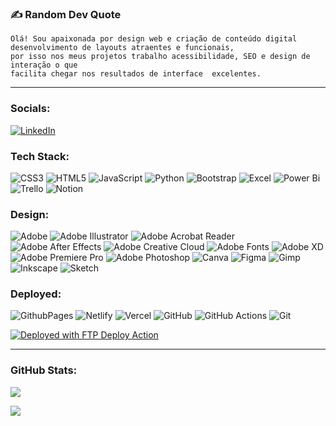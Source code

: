<!--![preview](preview.gif)-->


### ✍️ Random Dev Quote

    Olá! Sou apaixonada por design web e criação de conteúdo digital
    desenvolvimento de layouts atraentes e funcionais,
    por isso nos meus projetos trabalho acessibilidade, SEO e design de interação o que 
    facilita chegar nos resultados de interface  excelentes.


---

### Socials:
[![LinkedIn](https://img.shields.io/badge/LinkedIn-%230077B5.svg?logo=linkedin&logoColor=white)](https://www.linkedin.com/in/graca-santos) 

### Tech Stack:
![CSS3](https://img.shields.io/badge/css3-%233c417a.svg?style=for-the-badge&logo=css3&logoColor=white) ![HTML5](https://img.shields.io/badge/html5-%233c417a.svg?style=for-the-badge&logo=html5&logoColor=white) ![JavaScript](https://img.shields.io/badge/javascript-%233c417a.svg?style=for-the-badge&logo=javascript&logoColor=%233c417a) ![Python](https://img.shields.io/badge/python-3c417a?style=for-the-badge&logo=python&logoColor=ffffff)  ![Bootstrap](https://img.shields.io/badge/bootstrap-%233c417a.svg?style=for-the-badge&logo=bootstrap&logoColor=white) ![Excel](https://img.shields.io/badge/Excel-3c417a?style=for-the-badge&logo=Excel&logoColor=black) ![Power Bi](https://img.shields.io/badge/power_bi-3c417a?style=for-the-badge&logo=powerbi&logoColor=black) ![Trello](https://img.shields.io/badge/Trello-%233c417a.svg?style=for-the-badge&logo=Trello&logoColor=white)  ![Notion](https://img.shields.io/badge/Notion-%233c417a.svg?style=for-the-badge&logo=notion&logoColor=white)

### Design:
 ![Adobe](https://img.shields.io/badge/adobe-%233c417a.svg?style=for-the-badge&logo=adobe&logoColor=white) ![Adobe Illustrator](https://img.shields.io/badge/adobe%20illustrator-%233c417a.svg?style=for-the-badge&logo=adobe%20illustrator&logoColor=white) ![Adobe Acrobat Reader](https://img.shields.io/badge/Adobe%20Acrobat%20Reader-3c417a.svg?style=for-the-badge&logo=Adobe%20Acrobat%20Reader&logoColor=white) ![Adobe After Effects](https://img.shields.io/badge/Adobe%20After%20Effects-3c417a.svg?style=for-the-badge&logo=Adobe%20After%20Effects&logoColor=white) ![Adobe Creative Cloud](https://img.shields.io/badge/Adobe%20Creative%20Cloud-3c417a.svg?style=for-the-badge&logo=Adobe%20Creative%20Cloud&logoColor=white) ![Adobe Fonts](https://img.shields.io/badge/Adobe%20Fonts-3c417a.svg?style=for-the-badge&logo=Adobe%20Fonts&logoColor=white) ![Adobe XD](https://img.shields.io/badge/Adobe%20XD-3c417a?style=for-the-badge&logo=Adobe%20XD&logoColor=white) ![Adobe Premiere Pro](https://img.shields.io/badge/Adobe%20Premiere%20Pro-3c417a.svg?style=for-the-badge&logo=Adobe%20Premiere%20Pro&logoColor=white) ![Adobe Photoshop](https://img.shields.io/badge/adobe%20photoshop-%233c417a.svg?style=for-the-badge&logo=adobe%20photoshop&logoColor=white) ![Canva](https://img.shields.io/badge/Canva-%233c417a.svg?style=for-the-badge&logo=Canva&logoColor=white) ![Figma](https://img.shields.io/badge/figma-%233c417a.svg?style=for-the-badge&logo=figma&logoColor=white) ![Gimp](https://img.shields.io/badge/Gimp-3c417a?style=for-the-badge&logo=gimp&logoColor=FFFFFF) ![Inkscape](https://img.shields.io/badge/Inkscape-3c417a?style=for-the-badge&logo=inkscape&logoColor=ffffff)  ![Sketch](https://img.shields.io/badge/Sketch-3c417a?style=for-the-badge&logo=sketch&logoColor=white) 

### Deployed:

![GithubPages](https://img.shields.io/badge/github%20pages-3c417a?style=for-the-badge&logo=github&logoColor=white) ![Netlify](https://img.shields.io/badge/netlify-%233c417a.svg?style=for-the-badge&logo=netlify&logoColor=white) ![Vercel](https://img.shields.io/badge/vercel-%233c417a.svg?style=for-the-badge&logo=vercel&logoColor=white) ![GitHub](https://img.shields.io/badge/github-%233c417a.svg?style=for-the-badge&logo=github&logoColor=white) ![GitHub Actions](https://img.shields.io/badge/github%20actions-%233c417a.svg?style=for-the-badge&logo=githubactions&logoColor=white) ![Git](https://img.shields.io/badge/git-%233c417a.svg?style=for-the-badge&logo=git&logoColor=white)  
<!-- Proudly created with GPRM ( https://gprm.itsvg.in ) -->

[<img alt="Deployed with FTP Deploy Action" src="https://img.shields.io/badge/Deployed With-FTP DEPLOY ACTION-%3CCOLOR%3E?style=for-the-badge&color=cccccc">](https://github.com/SamKirkland/FTP-Deploy-Action)

---
### GitHub Stats:

![](https://github-readme-stats.vercel.app/api/top-langs/?username=Graca-OAWEB&theme=dark&hide_border=false&include_all_commits=true&count_private=true&layout=compact)

[![](https://visitcount.itsvg.in/api?id=Graca-OAWEB&icon=0&color=g)](https://visitcount.itsvg.in)

<!-- Proudly created with GPRM ( https://gprm.itsvg.in ) -->
